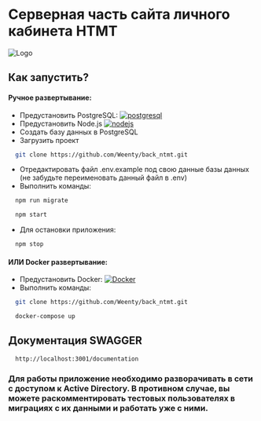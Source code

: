 
# Серверная часть сайта личного кабинета НТМТ


![Logo](https://roslesinforg.ru/upload/iblock/d78/9ovzxa50hf85rdg5vp2t8g342qi2414e/hse-egc-roll-up-10.png)




## Как запустить?

#### Ручное развертываниe:
- Предустановить PostgreSQL:
[![postgresql](https://d1q6f0aelx0por.cloudfront.net/product-logos/library-postgres-logo.png)](https://www.postgresql.org/)
- Предустановить Node.js
[![nodejs](https://d1q6f0aelx0por.cloudfront.net/product-logos/library-node-logo.png)](https://nodejs.org/en)
- Создать базу данных в PostgreSQL
- Загрузить проект
```bash
  git clone https://github.com/Weenty/back_ntmt.git
```
- Отредактировать файл .env.example под свою данные базы данных (не забудьте переименовать данный файл в .env)
- Выполнить команды:
```bash
  npm run migrate
```
```bash
  npm start
```
- Для остановки приложения:
```bash
  npm stop
```
#### ИЛИ Docker развертываниe:
- Предустановить Docker:
[![Docker](https://www.docker.com/wp-content/uploads/2022/03/horizontal-logo-monochromatic-white.png.webp)](https://www.docker.com/)
- Выполнить команды:
```bash
  git clone https://github.com/Weenty/back_ntmt.git
```
```bash
  docker-compose up
```
## Документация SWAGGER

```https
  http://localhost:3001/documentation
```

### Для работы приложение необходимо разворачивать в сети с доступом к Active Directory. В противном случае, вы можете раскомментировать тестовых пользователях в миграциях с их данными и работать уже с ними. 